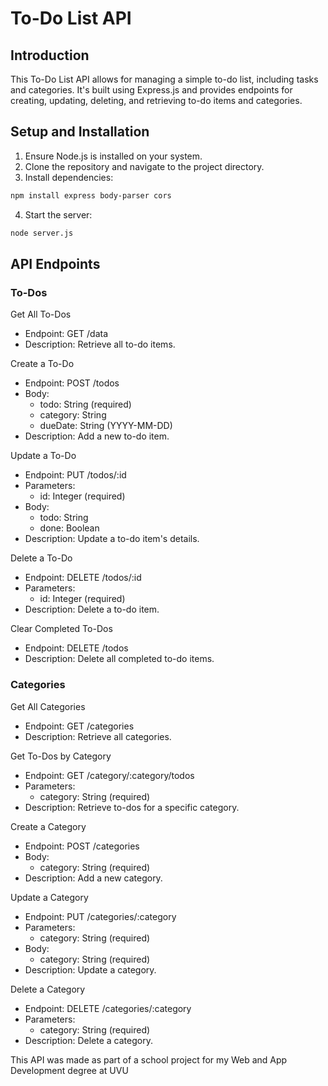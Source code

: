 # To-Do List API
## Introduction
This To-Do List API allows for managing a simple to-do list, including tasks and categories. It's built using Express.js and provides endpoints for creating, updating, deleting, and retrieving to-do items and categories.

## Setup and Installation
1. Ensure Node.js is installed on your system.
2. Clone the repository and navigate to the project directory.
3. Install dependencies:
```bash
npm install express body-parser cors
```
4. Start the server:
```bash
node server.js
```
## API Endpoints
### To-Dos
Get All To-Dos
- Endpoint: GET /data
- Description: Retrieve all to-do items.

Create a To-Do
- Endpoint: POST /todos
- Body:
    - todo: String (required)
    - category: String
    - dueDate: String (YYYY-MM-DD)
- Description: Add a new to-do item.

Update a To-Do
- Endpoint: PUT /todos/:id
- Parameters:
    - id: Integer (required)
- Body:
    - todo: String
    - done: Boolean
- Description: Update a to-do item's details.

Delete a To-Do
- Endpoint: DELETE /todos/:id
- Parameters:
    - id: Integer (required)
- Description: Delete a to-do item.

Clear Completed To-Dos
- Endpoint: DELETE /todos
- Description: Delete all completed to-do items.

### Categories
Get All Categories
- Endpoint: GET /categories
- Description: Retrieve all categories.

Get To-Dos by Category
- Endpoint: GET /category/:category/todos
- Parameters:
    - category: String (required)
- Description: Retrieve to-dos for a specific category.

Create a Category
- Endpoint: POST /categories
- Body:
    - category: String (required)
- Description: Add a new category.

Update a Category
- Endpoint: PUT /categories/:category
- Parameters:
    - category: String (required)
- Body:
    - category: String (required)
- Description: Update a category.

Delete a Category
- Endpoint: DELETE /categories/:category
- Parameters:
    - category: String (required)
- Description: Delete a category.

This API was made as part of a school project for my Web and App Development degree at UVU

